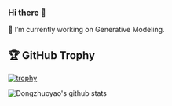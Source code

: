 ### Hi there 👋

 🔭 I’m currently working on Generative Modeling.

<!--
**dongzhuoyao/dongzhuoyao** is a ✨ _special_ ✨ repository because its `README.md` (this file) appears on your GitHub profile.

Here are some ideas to get you started:

- 🌱 I’m currently learning ...
- 👯 I’m looking to collaborate on ...
- 🤔 I’m looking for help with ...
- 💬 Ask me about ...
- 📫 How to reach me: ...
- 😄 Pronouns: ...
- ⚡ Fun fact: ...
-->

## 🏆 GitHub Trophy
[![trophy](https://github-profile-trophy.vercel.app/?username=dongzhuoyao&column=8)](https://github-profile-trophy.vercel.app/?username=dongzhuoyao&column=8)



![Dongzhuoyao's github stats](https://github-readme-stats.vercel.app/api?username=dongzhuoyao&show_icons=true&count_private=true&hide=prs&theme=default_repocard)



